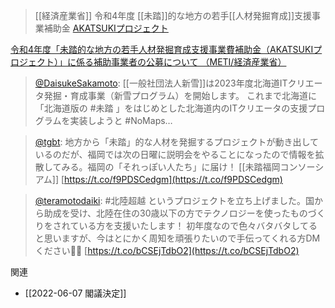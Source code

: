 
> [[経済産業省]]
> 令和4年度 [[未踏]]的な地方の若手[[人材発掘育成]]支援事業補助金
[AKATSUKIプロジェクト](https://mitouteki.jp/)

[令和4年度「未踏的な地方の若手人材発掘育成支援事業費補助金（AKATSUKIプロジェクト）」に係る補助事業者の公募について （METI/経済産業省）](https://www.meti.go.jp/information/publicoffer/kobo/2023/k230320001.html)

> [@DaisukeSakamoto](https://twitter.com/DaisukeSakamoto/status/1668981805314080768): [[一般社団法人新雪]]は2023年度北海道ITクリエータ発掘・育成事業（新雪プログラム）を開始します。
> これまで北海道に「北海道版の #未踏 」をはじめとした北海道内のITクリエータの支援プログラムを実装しようと #NoMaps…

> [@tgbt](https://twitter.com/tgbt/status/1665654819246284801): 地方から「未踏」的な人材を発掘するプロジェクトが動き出しているのだが、福岡では次の日曜に説明会をやることになったので情報を拡散してみる。福岡の「それっぽい人たち」に届け！
> [[未踏福岡コンソーシアム]] [https://t.co/f9PDSCedgm](https://t.co/f9PDSCedgm)

> [@teramotodaiki](https://twitter.com/teramotodaiki/status/1671684888603553792): #北陸超越 というプロジェクトを立ち上げました。国から助成を受け、北陸在住の30歳以下の方でテクノロジーを使ったものづくりをされている方を支援いたします！
> 初年度なので色々バタバタしてると思いますが、今はとにかく周知を頑張りたいので手伝ってくれる方DMください🙇‍♂️
> [https://t.co/bCSEjTdbO2](https://t.co/bCSEjTdbO2)



関連
- [[2022-06-07 閣議決定]]


